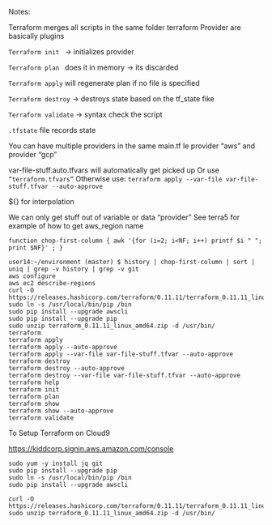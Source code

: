 Notes:

Terraform merges all scripts in the same folder
terraform Provider are basically plugins

```Terraform init ```
-> initializes provider 

```Terraform plan ```
does it in memory -> its discarded 

```Terraform apply```
will regenerate plan if no file is specified 

```Terraform destroy```
-> destroys state based on the tf_state fike

```Terraform validate```
-> syntax check the script 

```.tfstate``` file records state 


You can have multiple providers in the same main.tf 
Ie provider “aws” and provider “gcp”


var-file-stuff.auto.tfvars will automatically get picked up 
Or use ```“terraform.tfvars”```
Otherwise use:
```terraform apply --var-file var-file-stuff.tfvar --auto-approve```



${} for interpolation


We can only get stuff out of variable or data “provider” See terra5 for example of how to get aws_region name 

```function chop-first-column { awk '{for (i=2; i<NF; i++) printf $i " "; print $NF}' ; }```

```
user14:~/environment (master) $ history | chop-first-column | sort | uniq | grep -v history | grep -v git
aws configure
aws ec2 describe-regions
curl -O https://releases.hashicorp.com/terraform/0.11.11/terraform_0.11.11_linux_amd64.zip
sudo ln -s /usr/local/bin/pip /bin
sudo pip install --upgrade awscli
sudo pip install --upgrade pip
sudo unzip terraform_0.11.11_linux_amd64.zip -d /usr/bin/
terraform
terraform apply
terraform apply --auto-approve
terraform apply --var-file var-file-stuff.tfvar --auto-approve
terraform destroy
terraform destroy --auto-approve
terraform destroy --var-file var-file-stuff.tfvar --auto-approve
terraform help
terraform init
terraform plan
terraform show
terraform show --auto-approve
terraform validate
```

To Setup Terraform on Cloud9 

https://kiddcorp.signin.aws.amazon.com/console

```
sudo yum -y install jq git
sudo pip install --upgrade pip
sudo ln -s /usr/local/bin/pip /bin
sudo pip install --upgrade awscli

curl -O https://releases.hashicorp.com/terraform/0.11.11/terraform_0.11.11_linux_amd64.zip
sudo unzip terraform_0.11.11_linux_amd64.zip -d /usr/bin/
```

